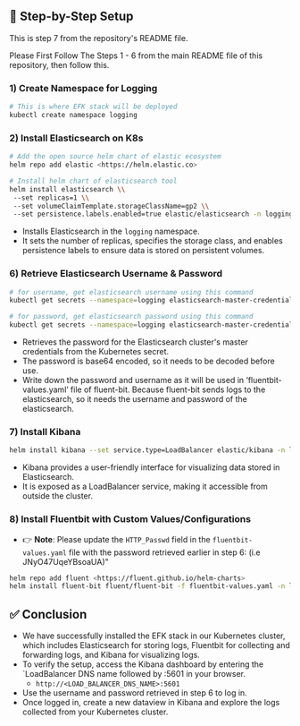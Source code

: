 ## 📝 Step-by-Step Setup

<aside>

This is step 7 from the repository's README file.

Please First Follow The Steps 1 - 6 from the main README file of this repository, then follow this.

</aside>

### 1) Create Namespace for Logging

```bash
# This is where EFK stack will be deployed
kubectl create namespace logging
```

### 2) Install Elasticsearch on K8s

```bash
# Add the open source helm chart of elastic ecosystem
helm repo add elastic <https://helm.elastic.co>

# Install helm chart of elasticsearch tool
helm install elasticsearch \\
 --set replicas=1 \\
 --set volumeClaimTemplate.storageClassName=gp2 \\
 --set persistence.labels.enabled=true elastic/elasticsearch -n logging

```

- Installs Elasticsearch in the `logging` namespace.
- It sets the number of replicas, specifies the storage class, and enables persistence labels to ensure
data is stored on persistent volumes.

### 6) Retrieve Elasticsearch Username & Password

```bash
# for username, get elasticsearch username using this command
kubectl get secrets --namespace=logging elasticsearch-master-credentials -ojsonpath='{.data.username}' | base64 -d

# for password, get elasticsearch password using this command
kubectl get secrets --namespace=logging elasticsearch-master-credentials -ojsonpath='{.data.password}' | base64 -d

```

- Retrieves the password for the Elasticsearch cluster's master credentials from the Kubernetes secret.
- The password is base64 encoded, so it needs to be decoded before use.
- Write down the password and username as it will be used in ‘fluentbit-values.yaml’ file of fluent-bit. Because fluent-bit sends logs to the elasticsearch, so it needs the username and password of the elasticsearch.

### 7) Install Kibana

```bash
helm install kibana --set service.type=LoadBalancer elastic/kibana -n logging

```

- Kibana provides a user-friendly interface for visualizing data stored in Elasticsearch.
- It is exposed as a LoadBalancer service, making it accessible from outside the cluster.

### 8) Install Fluentbit with Custom Values/Configurations

- 👉 **Note**: Please update the `HTTP_Passwd` field in the `fluentbit-values.yaml` file with the password retrieved earlier in step 6: (i.e JNyO47UqeYBsoaUA)"

```bash
helm repo add fluent <https://fluent.github.io/helm-charts>
helm install fluent-bit fluent/fluent-bit -f fluentbit-values.yaml -n logging

```

## ✅ Conclusion

- We have successfully installed the EFK stack in our Kubernetes cluster, which includes Elasticsearch for storing logs, Fluentbit for collecting and forwarding logs, and Kibana for visualizing logs.
- To verify the setup, access the Kibana dashboard by entering the `LoadBalancer DNS name followed by :5601 in your browser.
    - `http://<LOAD_BALANCER_DNS_NAME>:5601`
- Use the username and password retrieved in step 6 to log in.
- Once logged in, create a new dataview in Kibana and explore the logs collected from your Kubernetes cluster.